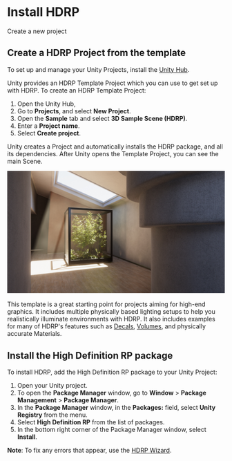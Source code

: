 # Install HDRP 

Create a new project



## Create a HDRP Project from the template

To set up and manage your Unity Projects, install the [Unity Hub](https://docs.unity3d.com/hub/manual/index.html).

Unity provides an HDRP Template Project which you can use to get set up with HDRP. To create an HDRP Template Project:

1. Open the Unity Hub,
2. Go to **Projects**, and select **New Project**.
3. Open the **Sample** tab and select **3D Sample Scene (HDRP)**.
4. Enter a **Project name**.
5. Select **Create project**.

Unity creates a Project and automatically installs the HDRP package, and all its dependencies. After Unity opens the Template Project, you can see the main Scene.

![A contemporary room brightly lit by a skylight, with a display of vegetation in a glass box.](Images/GettingStarted1.png)

This template is a great starting point for projects aiming for high-end graphics. It includes multiple physically based lighting setups to help you realistically illuminate environments with HDRP. It also includes examples for many of HDRP's features such as [Decals](decals.md), [Volumes](understand-volumes.md), and physically accurate Materials.

## Install the High Definition RP package

To install HDRP, add the High Definition RP package to your Unity Project:

1. Open your Unity project.
2. To open the **Package Manager** window, go to **Window** > **Package Management** > **Package Manager**.
3. In the **Package Manager** window, in the **Packages:** field, select **Unity Registry** from the menu.
4. Select **High Definition RP** from the list of packages.
5. In the bottom right corner of the Package Manager window, select **Install**.

**Note**: To fix any errors that appear, use the [HDRP Wizard](Render-Pipeline-Wizard.md).

